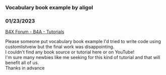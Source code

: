 ### Vocabulary book example by aligol
### 01/23/2023
[B4X Forum - B4A - Tutorials](https://www.b4x.com/android/forum/threads/145659/)

Please someone put vocabulary book example I'd tried to write code using customlistveiw but the final work was disappointing.  
I couldn't find any book source or tutorial here or on YouTube!   
I'm sure many newbies like me seeking for this kind of tutorial and that will benefit all of us.  
Thanks in advance